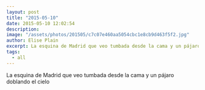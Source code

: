 ```yaml
---
layout: post
title: "2015-05-10"
date: 2015-05-10 12:02:54
description: 
image: "/assets/photos/201505/c7c07e460aa5054cbc1e8cb9d463f5f2.jpg"
author: Elise Plain
excerpt: La esquina de Madrid que veo tumbada desde la cama y un pájaro doblando el cielo
tags: 
  - all
---
```


La esquina de Madrid que veo tumbada desde la cama y un pájaro doblando el cielo
<p></p>

